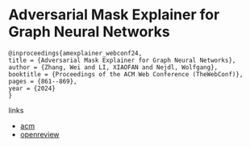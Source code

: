 # Adversarial Mask Explainer for Graph Neural Networks

```
@inproceedings{amexplainer_webconf24,
title = {Adversarial Mask Explainer for Graph Neural Networks},
author = {Zhang, Wei and LI, XIAOFAN and Nejdl, Wolfgang},
booktitle = {Proceedings of the ACM Web Conference (TheWebConf)},
pages = {861--869},
year = {2024}
}
```

links
- [acm](https://dl.acm.org/doi/10.1145/3589334.3645608)
- [openreview](https://openreview.net/forum?id=DJttojBfnX)
